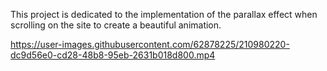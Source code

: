 This project is dedicated to the implementation of the parallax effect when scrolling on the site to create a beautiful animation. 



https://user-images.githubusercontent.com/62878225/210980220-dc9d56e0-cd28-48b8-95eb-2631b018d800.mp4

